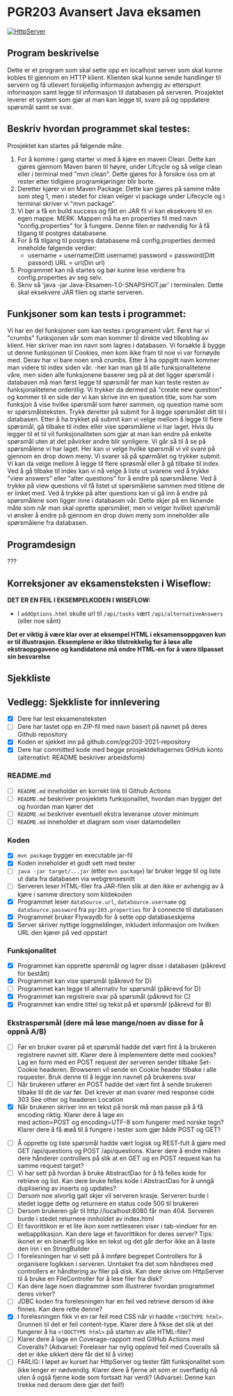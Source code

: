 # PGR203 Avansert Java eksamen

[![HttpServer](https://github.com/kristiania-pgr203-2021/pgr203-exam-eskil4152/actions/workflows/maven.yml/badge.svg)](https://github.com/kristiania-pgr203-2021/pgr203-exam-eskil4152/actions/workflows/maven.yml/badge.svg)


## Program beskrivelse
Dette er et program som skal sette opp en localhost server som skal kunne kobles til gjennom en HTTP klient. Klienten skal kunne sende handlinger til servern og få utlevert forskjellig informasjon avhengig av etterspurt informasjon samt legge til informasjon til databasen på serveren.
Prosjektet leverer et system som gjør at man kan legge til, svare på og oppdatere spørsmål samt se svar.

## Beskriv hvordan programmet skal testes:
Prosjektet kan startes på følgende måte.

1. For å komme i gang starter vi med å kjøre en maven Clean. Dette kan gjøres gjennom Maven baren til høyre, under Lifcycle og så velge clean eller i terminal med "mvn clean". Dette gjøres for å forsikre oss om at rester etter tidlgiere programkjøringer blir borte.
2. Deretter kjører vi en Maven Package. Dette kan gjøres på samme måte som steg 1, men i stedet for clean velger vi package under Lifecycle og i terminal skriver vi "mvn package".  
3. Vi bør a få en build success og fått en JAR fil vi kan eksekvere til en egen mappe. MERK: Mappen må ha en properties fil med navn "config.properties" for å fungere. Denne filen er nødvendig for å få tilgang til postgres databasene.
4. For å få tilgang til postgres databasene må config.properties dermed inneholde følgende verdier:
   - username = username(Ditt username)
     password = password(Ditt passord)
     URL = url(Din url)
5. Programmet kan nå startes og bør kunne lese verdiene fra config.properties av seg selv. 
6. Skriv så 'java -jar Java-Eksamen-1.0-SNAPSHOT.jar' i terminalen. Dette skal eksekvere JAR filen og starte serveren. 

## Funkjsoner som kan tests i programmet:
Vi har en del funksjoner som kan testes i programemt vårt.
Først har vi "crumbs" funksjonen vår som man kommer til direkte ved tilkobling av klient. Her skriver man inn navn som lagres i databasen. Vi forsøkte å bygge ut denne funksjonen til Cookies, men kom ikke fram til noe vi var fornøyde med. Derav har vi bare noen små crumbs.
Etter å ha oppgitt navn kommer man videre til index siden vår. 
    -her kan man gå til alle funksjonalitetene våre, men siden alle funksjonene baserer seg på at det ligger spørsmål i databasen må man først legge til spørsmål før man kan teste resten av funksjonalitetene ordentlig.
Vi trykker da dermed på "create new question" og kommer til en side der vi kan skrive inn en question title, som har som funksjon å vise hvilke spørsmål som hører sammen, og question name som er spørsmålsteksten. Trykk deretter på submit for å legge spørsmålet ditt til i databasen.
Etter å ha trykket på submit kan vi velge mellom å legge til flere spørsmål, gå tilbake til index eller vise spørsmålene vi har laget. Hvis du legger til et til vil funksjonaliteten som gjør at man kan endre på enkelte spørsmål uten at det påvirker andre blir synligere.
Vi går så til å se på spørsmålene vi har laget. Her kan vi velge hvilke spørsmål vi vil svare på gjennom en drop down meny. Vi svarer så på spørmålet og trykker submit.
Vi kan da velge mellom å legge til flere sprøsmål eller å gå tilbake til index.
Ved å gå tilbake til index kan vi nå velge å liste ut svarene ved å trykke "view answers" eller "alter questions" for å endre på spørsmålene.
Ved å trykke på view questions vil få listet ut spørsmålene  sammen med titlene de er linket med.
Ved å trykke på alter questions kan vi gå inn å endre på spørsmålene som ligger inne i databasen vår. Dette skjer på en liknende måte som når man skal oprette spørsmålet, men vi velger hvilket spørsmål vi ønsker å endre på gjennom en drop down meny som inneholder alle spørsmålene fra databasen.


## Programdesign 
???

## Korreksjoner av eksamensteksten i Wiseflow:

**DET ER EN FEIL I EKSEMPELKODEN I WISEFLOW:**

* I `addOptions.html` skulle url til `/api/tasks` vært `/api/alternativeAnswers` (eller noe sånt)

**Det er viktig å være klar over at eksempel HTML i eksamensoppgaven kun er til illustrasjon. Eksemplene er ikke tilstrekkelig for å løse alle ekstraoppgavene og kandidatene må endre HTML-en for å være tilpasset sin besvarelse**


## Sjekkliste

## Vedlegg: Sjekkliste for innlevering

* [x] Dere har lest eksamensteksten
* [ ] Dere har lastet opp en ZIP-fil med navn basert på navnet på deres Github repository
* [x] Koden er sjekket inn på github.com/pgr203-2021-repository
* [x] Dere har committed kode med begge prosjektdeltagernes GitHub konto (alternativt: README beskriver arbeidsform)

### README.md

* [ ] `README.md` inneholder en korrekt link til Github Actions
* [ ] `README.md` beskriver prosjektets funksjonalitet, hvordan man bygger det og hvordan man kjører det
* [ ] `README.md` beskriver eventuell ekstra leveranse utover minimum
* [ ] `README.md` inneholder et diagram som viser datamodellen

### Koden

* [x] `mvn package` bygger en executable jar-fil
* [x] Koden inneholder et godt sett med tester
* [ ] `java -jar target/...jar` (etter `mvn package`) lar bruker legge til og liste ut data fra databasen via webgrensesnitt
* [ ] Serveren leser HTML-filer fra JAR-filen slik at den ikke er avhengig av å kjøre i samme directory som kildekoden
* [x] Programmet leser `dataSource.url`, `dataSource.username` og `dataSource.password` fra `pgr203.properties` for å connecte til databasen
* [x] Programmet bruker Flywaydb for å sette opp databaseskjema
* [x] Server skriver nyttige loggmeldinger, inkludert informasjon om hvilken URL den kjører på ved oppstart

### Funksjonalitet

* [x] Programmet kan opprette spørsmål og lagrer disse i databasen (påkrevd for bestått)
* [x] Programmet kan vise spørsmål (påkrevd for D)
* [ ] Programmet kan legge til alternativ for spørsmål (påkrevd for D)
* [x] Programmet kan registrere svar på spørsmål (påkrevd for C)
* [x] Programmet kan endre tittel og tekst på et spørsmål (påkrevd for B)

### Ekstraspørsmål (dere må løse mange/noen av disse for å oppnå A/B)

* [ ] Før en bruker svarer på et spørsmål hadde det vært fint å la brukeren registrere navnet sitt. Klarer dere å implementere dette med cookies? Lag en form med en POST request der serveren sender tilbake Set-Cookie headeren. Browseren vil sende en Cookie header tilbake i alle requester. Bruk denne til å legge inn navnet på brukerens svar
* [ ] Når brukeren utfører en POST hadde det vært fint å sende brukeren tilbake til dit de var før. Det krever at man svarer med response code 303 See other og headeren Location
* [x] Når brukeren skriver inn en tekst på norsk må man passe på å få encoding riktig. Klarer dere å lage en <form> med action=POST og encoding=UTF-8 som fungerer med norske tegn? Klarer dere å få æøå til å fungere i tester som gjør både POST og GET?
* [ ] Å opprette og liste spørsmål hadde vært logisk og REST-fult å gjøre med GET /api/questions og POST /api/questions. Klarer dere å endre måten dere hånderer controllers på slik at en GET og en POST request kan ha samme request target?
* [ ] Vi har sett på hvordan å bruke AbstractDao for å få felles kode for retrieve og list. Kan dere bruke felles kode i AbstractDao for å unngå duplisering av inserts og updates?
* [ ] Dersom noe alvorlig galt skjer vil serveren krasje. Serveren burde i stedet logge dette og returnere en status code 500 til brukeren
* [ ] Dersom brukeren går til http://localhost:8080 får man 404. Serveren burde i stedet returnere innholdet av index.html
* [ ] Et favorittikon er et lite ikon som nettleseren viser i tab-vinduer for en webapplikasjon. Kan dere lage et favorittikon for deres server? Tips: ikonet er en binærfil og ikke en tekst og det går derfor ikke an å laste den inn i en StringBuilder
* [ ] I forelesningen har vi sett på å innføre begrepet Controllers for å organisere logikken i serveren. Unntaket fra det som håndteres med controllers er håndtering av filer på disk. Kan dere skrive om HttpServer til å bruke en FileController for å lese filer fra disk?
* [ ] Kan dere lage noen diagrammer som illustrerer hvordan programmet deres virker?
* [ ] JDBC koden fra forelesningen har en feil ved retrieve dersom id ikke finnes. Kan dere rette denne?
* [x] I forelesningen fikk vi en rar feil med CSS når vi hadde `<!DOCTYPE html>`. Grunnen til det er feil content-type. Klarer dere å fikse det slik at det fungerer å ha `<!DOCTYPE html>` på starten av alle HTML-filer?
* [ ] Klarer dere å lage en Coverage-rapport med GitHub Actions med Coveralls? (Advarsel: Foreleser har nylig opplevd feil med Coveralls så det er ikke sikkert dere får det til å virke)
* [ ] FARLIG: I løpet av kurset har HttpServer og tester fått funksjonalitet som ikke lenger er nødvendig. Klarer dere å fjerne alt som er overflødig nå uten å også fjerne kode som fortsatt har verdi? (Advarsel: Denne kan trekke ned dersom dere gjør det feil!)
